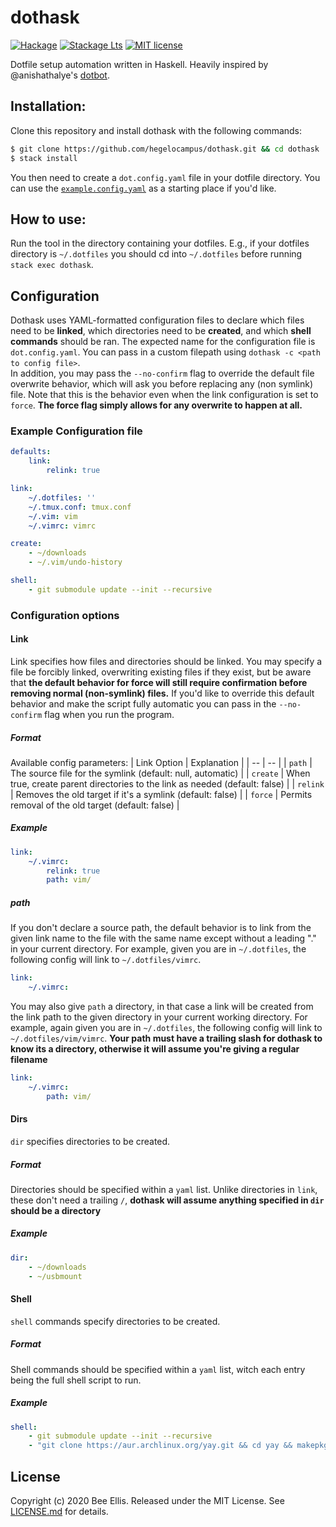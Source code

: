 # dothask

[![Hackage](https://img.shields.io/hackage/v/dothask.svg?logo=haskell)](https://hackage.haskell.org/package/dothask)
[![Stackage Lts](http://stackage.org/package/dothask/badge/lts)](http://stackage.org/lts/package/dothask)
[![MIT license](https://img.shields.io/badge/license-MIT-blue.svg)](LICENSE)

Dotfile setup automation written in Haskell. Heavily inspired by @anishathalye's [dotbot](https://github.com/anishathalye/dotbot).

## Installation:
Clone this repository and install dothask with the following commands: 
```bash
$ git clone https://github.com/hegelocampus/dothask.git && cd dothask
$ stack install
```

You then need to create a `dot.config.yaml` file in your dotfile directory. You can use the [`example.config.yaml`](example.config.yaml) as a starting place if you'd like.

## How to use:
Run the tool in the directory containing your dotfiles. E.g., if your dotfiles directory is `~/.dotfiles` you should cd into `~/.dotfiles` before running `stack exec dothask`.

## Configuration
Dothask uses YAML-formatted configuration files to declare which files need to be **linked**, which directories need to be **created**, and which **shell commands** should be ran.
The expected name for the configuration file is `dot.config.yaml`. You can pass in a custom filepath using `dothask -c <path to config file>`.  
In addition, you may pass the `--no-confirm` flag to override the default file overwrite behavior, which will ask you before replacing any (non symlink) file. Note that this is the behavior even when the link configuration is set to `force`. **The force flag simply allows for any overwrite to happen at all.**

### Example Configuration file
```yaml
defaults:
    link:
        relink: true

link:
    ~/.dotfiles: ''
    ~/.tmux.conf: tmux.conf
    ~/.vim: vim
    ~/.vimrc: vimrc

create:
    - ~/downloads
    - ~/.vim/undo-history

shell:
    - git submodule update --init --recursive
```
### Configuration options
#### Link
Link specifies how files and directories should be linked. You may specify a file be forcibly linked, overwriting existing files if they exist, but be aware that **the default behavior for force will still require confirmation before removing normal (non-symlink) files.** If you'd like to override this default behavior and make the script fully automatic you can pass in the `--no-confirm` flag when you run the program.  
##### Format
Available config parameters:
| Link Option | Explanation |
| -- | -- |
| `path` | The source file for the symlink (default: null, automatic) |
| `create` | When true, create parent directories to the link as needed (default: false) |
| `relink` | Removes the old target if it's a symlink (default: false) |
| `force` | Permits removal of the old target (default: false) |
##### Example
```yaml
link:
    ~/.vimrc:
        relink: true
        path: vim/
```
##### path
If you don't declare a source path, the default behavior is to link from the given link name to the file with the same name except without a leading "." in your current directory. For example, given you are in `~/.dotfiles`, the following config will link to `~/.dotfiles/vimrc`.
```yaml
link:
    ~/.vimrc:
```
You may also give `path` a directory, in that case a link will be created from the link path to the given directory in your current working directory. For example, again given you are in `~/.dotfiles`, the following config will link to `~/.dotfiles/vim/vimrc`. **Your path must have a trailing slash for dothask to know its a directory, otherwise it will assume you're giving a regular filename**
```yaml
link:
    ~/.vimrc:
        path: vim/
```
#### Dirs
`dir` specifies directories to be created. 
##### Format
Directories should be specified within a `yaml` list. Unlike directories in `link`, these don't need a trailing `/`, **dothask will assume anything specified in `dir` should be a directory**
##### Example
```yaml
dir:
    - ~/downloads
    - ~/usbmount
```
#### Shell
`shell` commands specify directories to be created. 
##### Format
Shell commands should be specified within a `yaml` list, witch each entry being the full shell script to run.
##### Example
```yaml
shell:
    - git submodule update --init --recursive
    - "git clone https://aur.archlinux.org/yay.git && cd yay && makepkg -si && cd .."
```
## License
Copyright (c) 2020 Bee Ellis. Released under the MIT License. See [LICENSE.md](license) for details.
